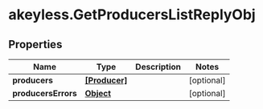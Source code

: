 # akeyless.GetProducersListReplyObj

## Properties

Name | Type | Description | Notes
------------ | ------------- | ------------- | -------------
**producers** | [**[Producer]**](Producer.md) |  | [optional] 
**producersErrors** | [**Object**](.md) |  | [optional] 


